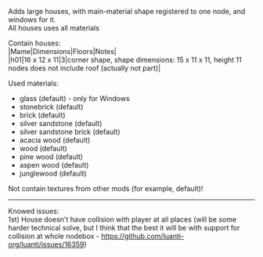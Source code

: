 Adds large houses, with main-material shape registered to one node, and windows for it.  
All houses uses all materials

Contain houses:  
|Mame|Dimensions|Floors|Notes|  
|h01|16 x 12 x 11|3|corner shape,  shape dimensions: 15 x 11 x 11,  height 11 nodes does not include roof (actually not part)|

Used materials:  
* glass (default) - only for Windows
* stonebrick (default)
* brick (default)
* silver sandstone (default)
* silver sandstone brick (default)
* acacia wood (default)
* wood (default)
* pine wood (default)
* aspen wood (default)
* junglewood (default)

Not contain textures from other mods (for example, default)!

------------
Knowed issues:  
1st) House doesn't have collision with player at all places (will be some harder technical solve, but I think that the best it will be with support for collision at whole nodebox - https://github.com/luanti-org/luanti/issues/16359)
